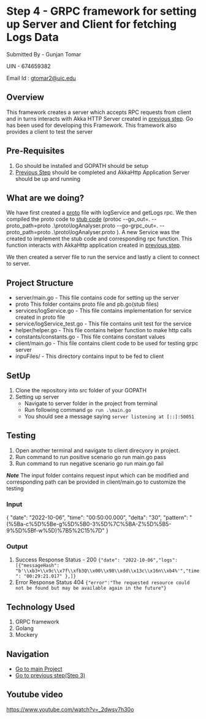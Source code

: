 # Step 4 - GRPC framework for setting up Server and Client for fetching Logs Data

Submitted By - Gunjan Tomar

UIN - 674659382

Email Id : gtomar2@uic.edu

## Overview

This framework creates a server which accepts RPC requests from client and in turns interacts with Akka HTTP Server created in [previous step](https://github.com/TomarGunjan/AwsLogAnalysisWithLambdaAkkaGrpc/tree/master/akka-http-loganalyser-scala#readme). Go has been used for developing this Framework. This framework also provides a client to test the server

## Pre-Requisites
1. Go should be installed and GOPATH should be setup
2. [Previous Step](https://github.com/TomarGunjan/AwsLogAnalysisWithLambdaAkkaGrpc/tree/master/akka-http-loganalyser-scala#readme) should be completed and AkkaHttp Application Server should be up and running

## What are we doing?

We have first created a [proto](https://github.com/TomarGunjan/AwsLogAnalysisWithLambdaAkkaGrpc/blob/master/log-analyser-grpc-go/proto/logAnalyser.proto) file with logService and getLogs rpc. We then compiled the proto code to [stub code](https://github.com/TomarGunjan/AwsLogAnalysisWithLambdaAkkaGrpc/tree/master/log-analyser-grpc-go/proto) (protoc --go_out=. --proto_path=proto .\proto\logAnalyser.proto --go-grpc_out=. --proto_path=proto .\proto\logAnalyser.proto ). A new Service was the created to implement the stub code and corresponding rpc function. This function interacts with AkkaHttp application created in [previous step](https://github.com/TomarGunjan/AwsLogAnalysisWithLambdaAkkaGrpc/tree/master/akka-http-loganalyser-scala). 

We then created a server file to run the service and lastly a client to connect to server.


## Project Structure

  -  server/main.go - This file contains code for setting up the server
  -  proto This folder contains proto file and pb.go(stub files)
  -  services/logService.go - This file contains implementation for service created in proto file
  -  service/logService_test.go - This file contains unit test for the service
  -  helper/helper.go - This file contains helper function to make http calls
  -  constants/constants.go - This file contains constant values
  -  client/main.go - This file contains client code to be used for testing grpc server
  -  inpuFiles/ - This directory contains input to be fed to client
  
## SetUp

1. Clone the repository into src folder of your GOPATH
2. Setting up server
    - Navigate to server folder in the project from terminal 
    - Run following command ```go run .\main.go```
    - You should see a message saying ``` server listening at [::]:50051 ```
 
## Testing

1. Open another terminal and navigate to client direcyory in project.
2. Run command to run positive scenario go run main.go pass
3. Run command to run negative scenario go run main.go fail

***Note*** The input folder contains request input which can be modified and corresponding path can be provided in client/main.go to customize the testing

### Input
  
   {
  "date": "2022-10-06",
  "time": "00:50:00.000",
  "delta": "30",
  "pattern": "(%5Ba-c%5D%5Be-g%5D%5B0-3%5D%7C%5BA-Z%5D%5B5-9%5D%5Bf-w%5D)%7B5%2C15%7D"
  }

### Output
1. Success Response Status - 200
  ```{"date": "2022-10-06","logs": [{"messageHash": "b'\\xb3+\\x9c\\x7f\\xfb3Q\\x00\\x98\\xdd\\x13c\\x16n\\xb4%'","time": "00:29:21.017" },]}```
2. Error Response Status 404
  ```{"error":"The requested resource could not be found but may be available again in the future"}```
  
  
## Technology Used
1. GRPC framework
2. Golang
3. Mockery

## Navigation
  - [Go to main Project](https://github.com/TomarGunjan/AwsLogAnalysisWithLambdaAkkaGrpc/blob/master/README.md)
  - [Go to previous step(Step 3)](https://github.com/TomarGunjan/AwsLogAnalysisWithLambdaAkkaGrpc/tree/master/akka-http-loganalyser-scala#readme)

## Youtube video

https://www.youtube.com/watch?v=_2dwsv7h30o

